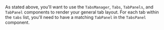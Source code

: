 As stated above, you'll want to use the `TabsManager`, `Tabs`, `TabPanels`, and
`TabPanel` components to render your general tab layout. For each tab within the
`tabs` list, you'll need to have a matching `TabPanel` in the `TabsPanel`
component.
